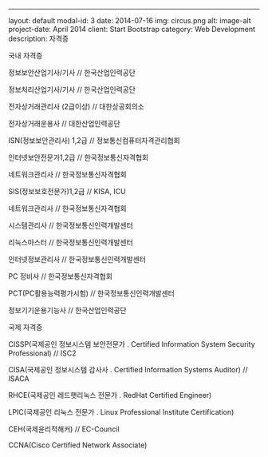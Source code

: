 ---
layout: default
modal-id: 3
date: 2014-07-16
img: circus.png
alt: image-alt
project-date: April 2014
client: Start Bootstrap
category: Web Development
description: 자격증<p>국내 자격증</p> <p>정보보안산업기사/기사 // 한국산업인력공단</p> <p>정보처리산업기사/기사 // 한국산업인력공단</p> <p>전자상거래관리사 (2급이상) // 대한상공회의소</p> <p>전자상거래운용사 // 대한산업인력공단</p> <p>ISN(정보보안관리사) 1,2급 // 정보통신컴퓨터자격관리협회</p> <p>인터넷보안전문가1,2급 // 한국정보통신자격협회</p> <p>네트워크관리사 // 한국정보통신자격협회</p> <p>SIS(정보보호전문가)1,2급 // KISA, ICU</p> <p>네트워크관리사 // 한국정보통신자격협회</p> <p>시스템관리사 // 한국정보통신인력개발센터</p> <p>리눅스마스터 // 한국정보통신인력개발센터</p> <p>인터넷정보관리사 // 한국정보통신인력개발센터</p> <p>PC 정비사 // 한국정보통신자격협회</p> <p>PCT(PC활용능력평가시험) // 한국정보통신인력개발센터</p> <p>정보기기운용기능사 // 한국산업인력공단</p> <p>국제 자격증</p> <p>CISSP(국제공인 정보시스템 보안전문가 . Certified Information System Security Professional) // ISC2</p> <p>CISA(국제공인 정보시스템 감사사 . Certified Information Systems Auditor) // ISACA</p> <p>RHCE(국제공인 레드햇리눅스 전문가 . RedHat Certified Engineer)</p> <p>LPIC(국제공인 리눅스 전문가 . Linux Professional Institute Certification)</p> <p>CEH(국제윤리적해커) // EC-Council</p> <p>CCNA(Cisco Certified Network Associate)</p>
